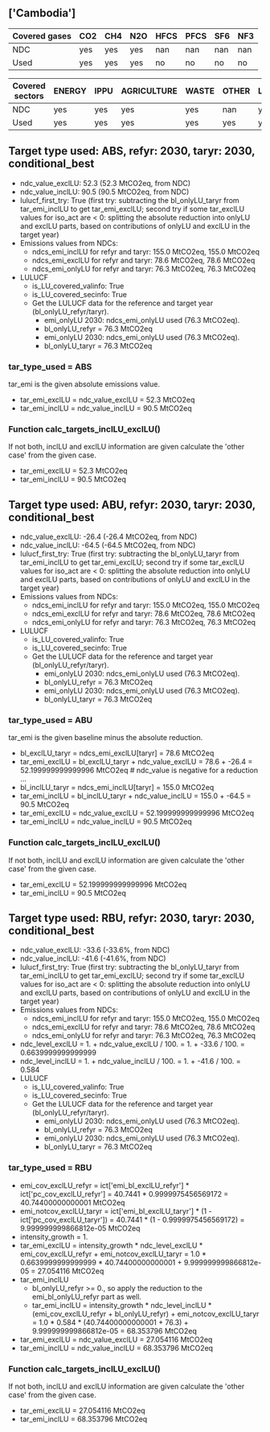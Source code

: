 ## ['Cambodia']



| Covered gases | CO2 | CH4 | N2O | HFCS | PFCS | SF6 | NF3 |
| ---- | ---- | ---- | ---- | ---- | ---- | ---- | ----  |
| NDC | yes | yes | yes | nan | nan | nan | nan |
| Used | yes | yes | yes | no | no | no | no |

| Covered sectors | ENERGY | IPPU | AGRICULTURE | WASTE | OTHER | LULUCF |
| ---- | ---- | ---- | ---- | ---- | ---- | ----  |
| NDC | yes | yes | yes | yes | nan | yes |
| Used | yes | yes | yes | yes | yes | yes |



## Target type used: ABS, refyr: 2030, taryr: 2030, conditional_best
- ndc_value_exclLU: 52.3 (52.3 MtCO2eq, from NDC)
- ndc_value_inclLU: 90.5 (90.5 MtCO2eq, from NDC)
- lulucf_first_try: True
(first try: subtracting the bl_onlyLU_taryr from tar_emi_inclLU to get tar_emi_exclLU;
second try if some tar_exclLU values for iso_act are < 0: splitting the absolute reduction into onlyLU and exclLU parts, based on contributions of onlyLU and exclLU in the target year)
- Emissions values from NDCs:
  - ndcs_emi_inclLU for refyr and taryr: 155.0 MtCO2eq, 155.0 MtCO2eq
  - ndcs_emi_exclLU for refyr and taryr: 78.6 MtCO2eq, 78.6 MtCO2eq
  - ndcs_emi_onlyLU for refyr and taryr: 76.3 MtCO2eq, 76.3 MtCO2eq
- LULUCF
  - is_LU_covered_valinfo: True
  - is_LU_covered_secinfo: True
  - Get the LULUCF data for the reference and target year (bl_onlyLU_refyr/taryr).
    - emi_onlyLU 2030: ndcs_emi_onlyLU used (76.3 MtCO2eq).
    - bl_onlyLU_refyr = 76.3 MtCO2eq
    - emi_onlyLU 2030: ndcs_emi_onlyLU used (76.3 MtCO2eq).
    - bl_onlyLU_taryr = 76.3 MtCO2eq
### tar_type_used = ABS
tar_emi is the given absolute emissions value.
- tar_emi_exclLU = ndc_value_exclLU = 52.3 MtCO2eq
- tar_emi_inclLU = ndc_value_inclLU = 90.5 MtCO2eq
### Function calc_targets_inclLU_exclLU()
If not both, inclLU and exclLU information are given calculate the 'other case' from the given case.
- tar_emi_exclLU = 52.3 MtCO2eq
- tar_emi_inclLU = 90.5 MtCO2eq



## Target type used: ABU, refyr: 2030, taryr: 2030, conditional_best
- ndc_value_exclLU: -26.4 (-26.4 MtCO2eq, from NDC)
- ndc_value_inclLU: -64.5 (-64.5 MtCO2eq, from NDC)
- lulucf_first_try: True
(first try: subtracting the bl_onlyLU_taryr from tar_emi_inclLU to get tar_emi_exclLU;
second try if some tar_exclLU values for iso_act are < 0: splitting the absolute reduction into onlyLU and exclLU parts, based on contributions of onlyLU and exclLU in the target year)
- Emissions values from NDCs:
  - ndcs_emi_inclLU for refyr and taryr: 155.0 MtCO2eq, 155.0 MtCO2eq
  - ndcs_emi_exclLU for refyr and taryr: 78.6 MtCO2eq, 78.6 MtCO2eq
  - ndcs_emi_onlyLU for refyr and taryr: 76.3 MtCO2eq, 76.3 MtCO2eq
- LULUCF
  - is_LU_covered_valinfo: True
  - is_LU_covered_secinfo: True
  - Get the LULUCF data for the reference and target year (bl_onlyLU_refyr/taryr).
    - emi_onlyLU 2030: ndcs_emi_onlyLU used (76.3 MtCO2eq).
    - bl_onlyLU_refyr = 76.3 MtCO2eq
    - emi_onlyLU 2030: ndcs_emi_onlyLU used (76.3 MtCO2eq).
    - bl_onlyLU_taryr = 76.3 MtCO2eq
### tar_type_used = ABU
tar_emi is the given baseline minus the absolute reduction.
- bl_exclLU_taryr = ndcs_emi_exclLU[taryr] = 78.6 MtCO2eq
- tar_emi_exclLU = bl_exclLU_taryr + ndc_value_exclLU = 78.6 + -26.4 = 52.199999999999996 MtCO2eq # ndc_value is negative for a reduction ...
- bl_inclLU_taryr = ndcs_emi_inclLU[taryr] = 155.0 MtCO2eq
- tar_emi_inclLU = bl_inclLU_taryr + ndc_value_inclLU = 155.0 + -64.5 = 90.5 MtCO2eq
- tar_emi_exclLU = ndc_value_exclLU = 52.199999999999996 MtCO2eq
- tar_emi_inclLU = ndc_value_inclLU = 90.5 MtCO2eq
### Function calc_targets_inclLU_exclLU()
If not both, inclLU and exclLU information are given calculate the 'other case' from the given case.
- tar_emi_exclLU = 52.199999999999996 MtCO2eq
- tar_emi_inclLU = 90.5 MtCO2eq



## Target type used: RBU, refyr: 2030, taryr: 2030, conditional_best
- ndc_value_exclLU: -33.6 (-33.6%, from NDC)
- ndc_value_inclLU: -41.6 (-41.6%, from NDC)
- lulucf_first_try: True
(first try: subtracting the bl_onlyLU_taryr from tar_emi_inclLU to get tar_emi_exclLU;
second try if some tar_exclLU values for iso_act are < 0: splitting the absolute reduction into onlyLU and exclLU parts, based on contributions of onlyLU and exclLU in the target year)
- Emissions values from NDCs:
  - ndcs_emi_inclLU for refyr and taryr: 155.0 MtCO2eq, 155.0 MtCO2eq
  - ndcs_emi_exclLU for refyr and taryr: 78.6 MtCO2eq, 78.6 MtCO2eq
  - ndcs_emi_onlyLU for refyr and taryr: 76.3 MtCO2eq, 76.3 MtCO2eq
- ndc_level_exclLU = 1. + ndc_value_exclLU / 100. = 1. + -33.6 / 100. = 0.6639999999999999
- ndc_level_inclLU = 1. + ndc_value_inclLU / 100. = 1. + -41.6 / 100. = 0.584
- LULUCF
  - is_LU_covered_valinfo: True
  - is_LU_covered_secinfo: True
  - Get the LULUCF data for the reference and target year (bl_onlyLU_refyr/taryr).
    - emi_onlyLU 2030: ndcs_emi_onlyLU used (76.3 MtCO2eq).
    - bl_onlyLU_refyr = 76.3 MtCO2eq
    - emi_onlyLU 2030: ndcs_emi_onlyLU used (76.3 MtCO2eq).
    - bl_onlyLU_taryr = 76.3 MtCO2eq
### tar_type_used = RBU
- emi_cov_exclLU_refyr = ict['emi_bl_exclLU_refyr'] * ict['pc_cov_exclLU_refyr'] = 40.7441 * 0.9999975456569172 = 40.74400000000001 MtCO2eq
- emi_notcov_exclLU_taryr = ict['emi_bl_exclLU_taryr'] * (1 - ict['pc_cov_exclLU_taryr']) = 40.7441 * (1 - 0.9999975456569172) = 9.999999999866812e-05 MtCO2eq
- intensity_growth = 1.
- tar_emi_exclLU = intensity_growth * ndc_level_exclLU * emi_cov_exclLU_refyr + emi_notcov_exclLU_taryr = 1.0 * 0.6639999999999999 * 40.74400000000001 + 9.999999999866812e-05 = 27.054116 MtCO2eq
- tar_emi_inclLU
  - bl_onlyLU_refyr >= 0., so apply the reduction to the emi_bl_onlyLU_refyr part as well.
  - tar_emi_inclLU = intensity_growth * ndc_level_inclLU * (emi_cov_exclLU_refyr + bl_onlyLU_refyr) + emi_notcov_exclLU_taryr = 1.0 * 0.584 * (40.74400000000001 + 76.3) + 9.999999999866812e-05 = 68.353796 MtCO2eq
- tar_emi_exclLU = ndc_value_exclLU = 27.054116 MtCO2eq
- tar_emi_inclLU = ndc_value_inclLU = 68.353796 MtCO2eq
### Function calc_targets_inclLU_exclLU()
If not both, inclLU and exclLU information are given calculate the 'other case' from the given case.
- tar_emi_exclLU = 27.054116 MtCO2eq
- tar_emi_inclLU = 68.353796 MtCO2eq